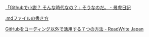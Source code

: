 [「Githubで小説？ そんな時代なの？」そうなのだ。 - 景虎日記](http://www.10kgtr.net/entry/2015/09/05/%E3%80%8CGithub%E3%81%A7%E5%90%8C%E4%BA%BA%E5%B0%8F%E8%AA%AC%EF%BC%9F_%E3%81%9D%E3%82%93%E3%81%AA%E6%99%82%E4%BB%A3%E3%81%AA%E3%81%AE%EF%BC%9F%E3%80%8D%E3%81%9D%E3%81%86%E3%81%AA%E3%81%AE%E3%81%A0%E3%80%82)
  
[.mdファイルの書き方](https://github.com/ncxx-sl-lab/members/wiki/.md%E3%83%95%E3%82%A1%E3%82%A4%E3%83%AB%E3%81%AE%E6%9B%B8%E3%81%8D%E6%96%B9)
  
[GitHubをコーディング以外で活用する７つの方法 - ReadWrite Japan](http://readwrite.jp/news/3859/)
